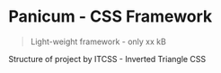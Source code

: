 # Panicum - CSS Framework

> Light-weight framework - only xx kB

Structure of project by ITCSS - Inverted Triangle CSS
